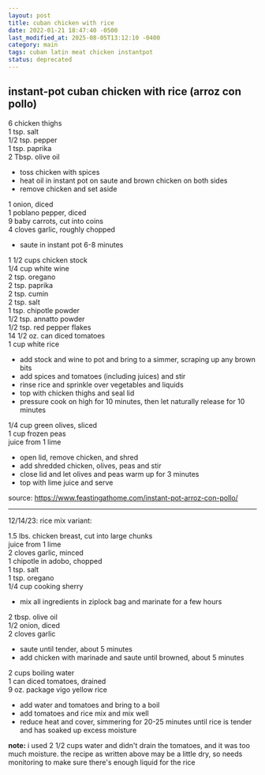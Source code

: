 ```yaml
---
layout: post
title: cuban chicken with rice
date: 2022-01-21 18:47:40 -0500
last_modified_at: 2025-08-05T13:12:10 -0400
category: main
tags: cuban latin meat chicken instantpot
status: deprecated
---
```

## instant-pot cuban chicken with rice (arroz con pollo)

6 chicken thighs  
1 tsp. salt  
1/2 tsp. pepper  
1 tsp. paprika  
2 Tbsp. olive oil
* toss chicken with spices
* heat oil in instant pot on saute and brown chicken on both sides
* remove chicken and set aside

1 onion, diced  
1 poblano pepper, diced  
9 baby carrots, cut into coins  
4 cloves garlic, roughly chopped  
* saute in instant pot 6-8 minutes

1 1/2 cups chicken stock  
1/4 cup white wine  
2 tsp. oregano  
2 tsp. paprika  
2 tsp. cumin  
2 tsp. salt  
1 tsp. chipotle powder  
1/2 tsp. annatto powder  
1/2 tsp. red pepper flakes  
14 1/2 oz. can diced tomatoes  
1 cup white rice
* add stock and wine to pot and bring to a simmer, scraping up any brown bits
* add spices and tomatoes (including juices) and stir
* rinse rice and sprinkle over vegetables and liquids
* top with chicken thighs and seal lid
* pressure cook on high for 10 minutes, then let naturally release for 10 minutes

1/4 cup green olives, sliced  
1 cup frozen peas  
juice from 1 lime  
* open lid, remove chicken, and shred
* add shredded chicken, olives, peas and stir
* close lid and let olives and peas warm up for 3 minutes
* top with lime juice and serve

source: <https://www.feastingathome.com/instant-pot-arroz-con-pollo/>

---

12/14/23: rice mix variant:

1.5 lbs. chicken breast, cut into large chunks  
juice from 1 lime  
2 cloves garlic, minced  
1 chipotle in adobo, chopped  
1 tsp. salt  
1 tsp. oregano  
1/4 cup cooking sherry  
* mix all ingredients in ziplock bag and marinate for a few hours

2 tbsp. olive oil  
1/2 onion, diced  
2 cloves garlic  
* saute until tender, about 5 minutes
* add chicken with marinade and saute until browned, about 5 minutes

2 cups boiling water  
1 can diced tomatoes, drained  
9 oz. package vigo yellow rice  
* add water and tomatoes and bring to a boil
* add tomatoes and rice mix and mix well
* reduce heat and cover, simmering for 20-25 minutes until rice is tender and
  has soaked up excess moisture

**note:** i used 2 1/2 cups water and didn't drain the tomatoes, and it was too
much moisture. the recipe as written above may be a little dry, so needs monitoring
to make sure there's enough liquid for the rice
